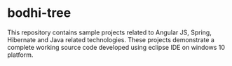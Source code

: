 # bodhi-tree
This repository contains sample projects related to Angular JS, Spring, Hibernate and Java related technologies. These projects demonstrate a complete working source code developed using eclipse IDE on windows 10 platform.
